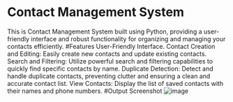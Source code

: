 # Contact Management System
This is  Contact Management System built using Python, providing a user-friendly interface and robust functionality for organizing and managing your contacts efficiently.
#Features
User-Friendly Interface.
Contact Creation and Editing: Easily create new contacts and update existing contacts.
Search and Filtering: Utilize powerful search and filtering capabilities to quickly find specific contacts by name.
Duplicate Detection: Detect and handle duplicate contacts, preventing clutter and ensuring a clean and accurate contact list.
View Contacts: Display the list of saved contacts with their names and phone numbers.
#Output Screenshot
![image](https://github.com/aamagar/Infotrixs/assets/99246565/a9f38509-6170-42a3-b5bb-e81882999759)
